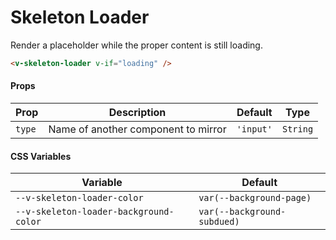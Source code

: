 # Skeleton Loader

Render a placeholder while the proper content is still loading.

```html
<v-skeleton-loader v-if="loading" />
```

#### Props

| Prop   | Description                         | Default   | Type     |
| ------ | ----------------------------------- | --------- | -------- |
| `type` | Name of another component to mirror | `'input'` | `String` |

#### CSS Variables

| Variable                               | Default                     |
| -------------------------------------- | --------------------------- |
| `--v-skeleton-loader-color`            | `var(--background-page)`    |
| `--v-skeleton-loader-background-color` | `var(--background-subdued)` |

